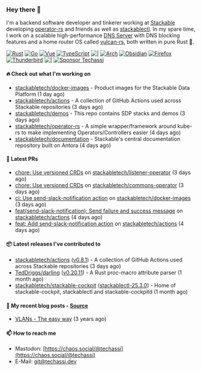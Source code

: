 ### Hey there 👋

I'm a backend software developer and tinkerer working at [Stackable][stackable] developing
[operator-rs][op-rs] and friends as well as [stackablectl][sctl]. In my spare time, I work
on a scalable high-performance [DNS Server][portal] with DNS blocking features and a home
router OS called [vulcan-rs][vulcan], both written in pure Rust 🦀.

[sctl]: https://github.com/stackabletech/stackable-cockpit
[op-rs]: https://github.com/stackabletech/operator-rs
[stackable]: https://github.com/stackabletech
[portal]: https://github.com/portal-rs/portal
[vulcan]: https://github.com/vulcan-rs

[![Rust](https://img.shields.io/badge/-Rust-141414?style=flat&logo=rust&logoColor=%23f97f39)](https://www.rust-lang.org/)
[![Go](https://img.shields.io/badge/-Go-141414?style=flat&logo=go&logoColor=%23f97f39)](https://go.dev/)
[![Vue](https://img.shields.io/badge/-Vue-141414?style=flat&logo=vuedotjs&logoColor=%23f97f39)](https://vuejs.org/)
[![TypeScript](https://img.shields.io/badge/-TypeScript-141414?style=flat&logo=typescript&logoColor=%23f97f39)](https://www.typescriptlang.org/)
![|](https://img.shields.io/badge/-%7C-141414?style=flat&logoColor=%23f97f39)
[![Arch](https://img.shields.io/badge/-Arch-141414?style=flat&logo=archlinux&logoColor=%23f97f39)](https://archlinux.org/)
[![Obsidian](https://img.shields.io/badge/-Obsidian-141414?style=flat&logo=obsidian&logoColor=%23f97f39)](https://obsidian.md/)
[![Firefox](https://img.shields.io/badge/-Firefox-141414?style=flat&logo=firefox&logoColor=%23f97f39)](https://www.mozilla.org/en-US/firefox/new/)
[![Thunderbird](https://img.shields.io/badge/-Thunderbird-141414?style=flat&logo=thunderbird&logoColor=%23f97f39)](https://www.thunderbird.net/en-US/)
![|](https://img.shields.io/badge/-%7C-141414?style=flat&logoColor=%23f97f39)
[![Sponsor Techassi](https://img.shields.io/badge/-Sponsor-141414?style=flat&logo=github&logoColor=%23f97f39)](https://github.com/sponsors/Techassi)

#### 🔥 Check out what I'm working on


- [stackabletech/docker-images](https://github.com/stackabletech/docker-images) - Product images for the Stackable Data Platform (1 day ago)
- [stackabletech/actions](https://github.com/stackabletech/actions) - A collection of GitHub Actions used across Stackable repositories (3 days ago)
- [stackabletech/demos](https://github.com/stackabletech/demos) - This repo contains SDP stacks and demos (3 days ago)
- [stackabletech/operator-rs](https://github.com/stackabletech/operator-rs) - A simple wrapper/framework around kube-rs to make implementing Operators/Controllers easier (4 days ago)
- [stackabletech/documentation](https://github.com/stackabletech/documentation) - Stackable&#39;s central documentation repository built on Antora (4 days ago)

#### 🧪 Latest PRs


- [chore: Use versioned CRDs](https://github.com/stackabletech/listener-operator/pull/307) on [stackabletech/listener-operator](https://github.com/stackabletech/listener-operator) (3 days ago)
- [chore: Use versioned CRDs](https://github.com/stackabletech/commons-operator/pull/353) on [stackabletech/commons-operator](https://github.com/stackabletech/commons-operator) (3 days ago)
- [ci: Use send-slack-notification action](https://github.com/stackabletech/docker-images/pull/1111) on [stackabletech/docker-images](https://github.com/stackabletech/docker-images) (3 days ago)
- [feat(send-slack-notification): Send failure and success message](https://github.com/stackabletech/actions/pull/43) on [stackabletech/actions](https://github.com/stackabletech/actions) (4 days ago)
- [feat: Add send-slack-notification action](https://github.com/stackabletech/actions/pull/42) on [stackabletech/actions](https://github.com/stackabletech/actions) (4 days ago)

#### 📦 Latest releases I've contributed to


- [stackabletech/actions](https://github.com/stackabletech/actions/releases/tag/v0.8.1) ([v0.8.1](https://github.com/stackabletech/actions/releases/tag/v0.8.1)) - A collection of GitHub Actions used across Stackable repositories (3 days ago)
- [TedDriggs/darling](https://github.com/TedDriggs/darling/releases/tag/v0.20.11) ([v0.20.11](https://github.com/TedDriggs/darling/releases/tag/v0.20.11)) - A Rust proc-macro attribute parser (1 month ago)
- [stackabletech/stackable-cockpit](https://github.com/stackabletech/stackable-cockpit/releases/tag/stackablectl-25.3.0) ([stackablectl-25.3.0](https://github.com/stackabletech/stackable-cockpit/releases/tag/stackablectl-25.3.0)) - Home of stackable-cockpit, stackablectl and stackable-cockpitd (1 month ago)

#### 📜 My recent blog posts - [Source](https://github.com/Techassi/page)


- [VLANs - The easy way](https://techassi.dev/posts/vlans-the-easy-way/) (3 years ago)

#### 📫 How to reach me

- Mastodon: [https://chaos.social/@techassi](https://chaos.social/@techassi)
- E-Mail: git@techassi.dev
